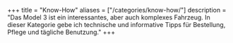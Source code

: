 +++
title = "Know-How"
aliases = ["/categories/know-how/"]
description = "Das Model 3 ist ein interessantes, aber auch komplexes Fahrzeug. In dieser Kategorie gebe ich technische und informative Tipps für Bestellung, Pflege und tägliche Benutzung."
+++

